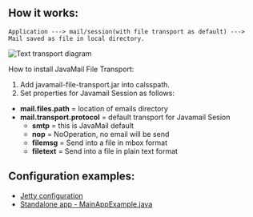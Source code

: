 
## How it works:

    Application ---> mail/session(with file transport as default) ---> Mail saved as file in local directory.

![Text transport diagram](https://raw.githubusercontent.com/m-szalik/javamail/master/docs/javamail-introduction-dev.png)

How to install JavaMail File Transport:
1) Add javamail-file-transport.jar into calsspath.
2) Set properties for Javamail Session as follows:
 * **mail.files.path** = location of emails directory
 * **mail.transport.protocol** = default transport for Javamail Sesion
   * **smtp** = this is JavaMail default
   * **nop** = NoOperation, no email will be send
   * **filemsg** = Send into a file in mbox format
   * **filetext** = Send into a file in plain text format

## Configuration examples:
 * [Jetty configuration](../docs/examples/webapp-example/jetty/env.xml)
 * [Standalone app - MainAppExample.java](../docs/examples/standalone-example/src/org/jsoftware/javamail/MainAppExample.java)





